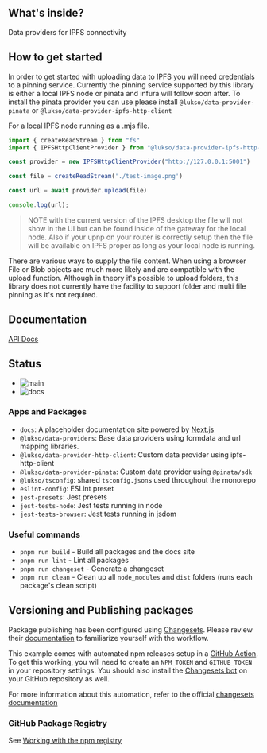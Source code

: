 ## What's inside?

Data providers for IPFS connectivity

## How to get started

In order to get started with uploading data to IPFS you will need credentials to a pinning service.
Currently the pinning service supported by this library is either a local IPFS node or pinata and infura will follow soon after.
To install the pinata provider you can use please install `@lukso/data-provider-pinata` or `@lukso/data-provider-ipfs-http-client`

For a local IPFS node running as a .mjs file.

```js
import { createReadStream } from "fs"
import { IPFSHttpClientProvider } from "@lukso/data-provider-ipfs-http-client"

const provider = new IPFSHttpClientProvider("http://127.0.0.1:5001")

const file = createReadStream('./test-image.png')

const url = await provider.upload(file)

console.log(url);
```

> NOTE with the current version of the IPFS desktop the file will not show in the UI but can be found inside of the gateway for the local node. Also if your upnp on your router is correctly setup then the file will be available on IPFS proper as long as your local node is running.

There are various ways to supply the file content. When using a browser File or Blob objects are much more likely and are compatible with the upload function. Although in theory it's possible to upload folders, this library does not currently have the facility to support folder and multi file pinning as it's not required.



## Documentation

[API Docs](https://lukso-network.github.io/tools-data-providers/)

## Status

- ![main](https://github.com/lukso-network/tools-data-providers/actions/workflows/release.yml/badge.svg)
- ![docs](https://github.com/lukso-network/tools-data-providers/actions/workflows/pages/pages-build-deployment/badge.svg)

### Apps and Packages

- `docs`: A placeholder documentation site powered by [Next.js](https://nextjs.org/)
- `@lukso/data-providers`: Base data providers using formdata and url mapping libraries.
- `@lukso/data-provider-http-client`: Custom data provider using ipfs-http-client
- `@lukso/data-provider-pinata`: Custom data provider using `@pinata/sdk`
- `@lukso/tsconfig`: shared `tsconfig.json`s used throughout the monorepo
- `eslint-config`: ESLint preset
- `jest-presets`: Jest presets
- `jest-tests-node`: Jest tests running in node
- `jest-tests-browser`: Jest tests running in jsdom

### Useful commands

- `pnpm run build` - Build all packages and the docs site
- `pnpm run lint` - Lint all packages
- `pnpm run changeset` - Generate a changeset
- `pnpm run clean` - Clean up all `node_modules` and `dist` folders (runs each package's clean script)

## Versioning and Publishing packages

Package publishing has been configured using [Changesets](https://github.com/changesets/changesets). Please review their [documentation](https://github.com/changesets/changesets#documentation) to familiarize yourself with the workflow.

This example comes with automated npm releases setup in a [GitHub Action](https://github.com/changesets/action). To get this working, you will need to create an `NPM_TOKEN` and `GITHUB_TOKEN` in your repository settings. You should also install the [Changesets bot](https://github.com/apps/changeset-bot) on your GitHub repository as well.

For more information about this automation, refer to the official [changesets documentation](https://github.com/changesets/changesets/blob/main/docs/automating-changesets.md)

### GitHub Package Registry

See [Working with the npm registry](https://docs.github.com/en/packages/working-with-a-github-packages-registry/working-with-the-npm-registry#publishing-a-package-using-publishconfig-in-the-packagejson-file)
